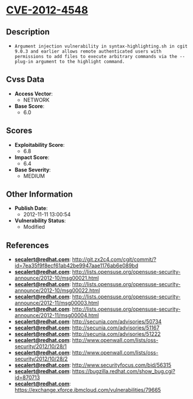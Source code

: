 
# [CVE-2012-4548](http://git.zx2c4.com/cgit/commit/?id=7ea35f9f8ecf61ab42be9947aae1176ab6e089bd)

## Description

- `Argument injection vulnerability in syntax-highlighting.sh in cgit 9.0.3 and earlier allows remote authenticated users with permissions to add files to execute arbitrary commands via the --plug-in argument to the highlight command.`

## Cvss Data

- **Access Vector**:
  - NETWORK
- **Base Score**:
  - 6.0

## Scores

- **Exploitability Score**:
  - 6.8
- **Impact Score**:
  - 6.4
- **Base Severity**:
  - MEDIUM

## Other Information

- **Publish Date**:
  - 2012-11-11 13:00:54
- **Vulnerability Status**:
  - Modified

## References

- **secalert@redhat.com**: http://git.zx2c4.com/cgit/commit/?id=7ea35f9f8ecf61ab42be9947aae1176ab6e089bd
- **secalert@redhat.com**: http://lists.opensuse.org/opensuse-security-announce/2012-10/msg00021.html
- **secalert@redhat.com**: http://lists.opensuse.org/opensuse-security-announce/2012-10/msg00022.html
- **secalert@redhat.com**: http://lists.opensuse.org/opensuse-security-announce/2012-11/msg00003.html
- **secalert@redhat.com**: http://lists.opensuse.org/opensuse-security-announce/2012-11/msg00004.html
- **secalert@redhat.com**: http://secunia.com/advisories/50734
- **secalert@redhat.com**: http://secunia.com/advisories/51167
- **secalert@redhat.com**: http://secunia.com/advisories/51222
- **secalert@redhat.com**: http://www.openwall.com/lists/oss-security/2012/10/28/1
- **secalert@redhat.com**: http://www.openwall.com/lists/oss-security/2012/10/28/2
- **secalert@redhat.com**: http://www.securityfocus.com/bid/56315
- **secalert@redhat.com**: https://bugzilla.redhat.com/show_bug.cgi?id=870713
- **secalert@redhat.com**: https://exchange.xforce.ibmcloud.com/vulnerabilities/79665
